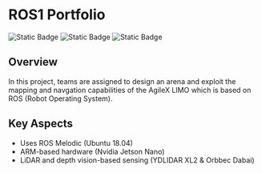 # ROS1 Portfolio
![Static Badge](https://img.shields.io/badge/ROS-Melodic-green)
![Static Badge](https://img.shields.io/badge/Platform-AgileX-blue)
![Static Badge](https://img.shields.io/badge/OS-Ubuntu%2018.04-blue)

## Overview
In this project, teams are assigned to design an arena and exploit the mapping and navgation capabilities of the AgileX LIMO which is based on ROS (Robot Operating System).

## Key Aspects
- Uses ROS Melodic (Ubuntu 18.04)
- ARM-based hardware (Nvidia Jetson Nano)
- LiDAR and depth vision-based sensing (YDLIDAR XL2 & Orbbec Dabai)

## <to be filled>
